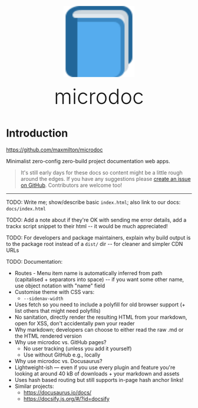 <div style="margin:3rem;text-align:center">
  <img src="favicon.svg" style="width:12rem">
  <div style="margin-top:1rem;font-size:3.5rem;font-weight:300">microdoc</div>
</div>

# Introduction

https://github.com/maxmilton/microdoc

Minimalist zero-config zero-build project documentation web apps.

> It's still early days for these docs so content might be a little rough around the edges. If you have any suggestions please [create an issue on GitHub](https://github.com/maxmilton/microdoc/issues). Contributors are welcome too!

---

TODO: Write me; show/describe basic `index.html`; also link to our docs: `docs/index.html`

TODO: Add a note about if they're OK with sending me error details, add a trackx script snippet to their html -- it would be much appreciated!

TODO: For developers and package maintainers, explain why build output is to the package root instead of a `dist/` dir -- for cleaner and simpler CDN URLs

TODO: Documentation:

- Routes - Menu item name is automatically inferred from path (capitalised + separators into space) -- if you want some other name, use object notation with "name" field
- Customise theme with CSS vars:
  - `--sidenav-width`
- Uses fetch so you need to include a polyfill for old browser support (+ list others that might need polyfills)
- No sanitation, directly render the resulting HTML from your markdown, open for XSS, don't accidentally pwn your reader
- Why markdown; developers can choose to either read the raw .md or the HTML rendered version
- Why use microdoc vs. GitHub pages?
  - No user tracking (unless you add it yourself)
  - Use without GitHub e.g., locally
- Why use microdoc vs. Docusaurus?
- Lightweight-ish — even if you use every plugin and feature you're looking at around 40 kB of downloads + your markdown and assets
- Uses hash based routing but still supports in-page hash anchor links!
- Similar projects:
  - https://docusaurus.io/docs/
  - https://docsify.js.org/#/?id=docsify
